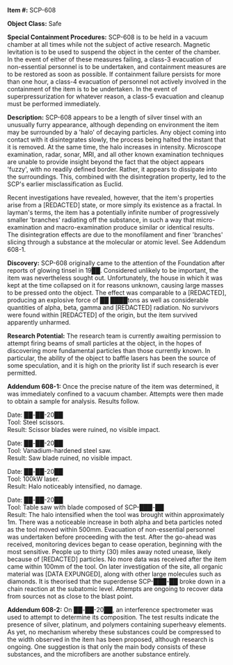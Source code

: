 **Item #:** SCP-608

**Object Class:** Safe

**Special Containment Procedures:** SCP-608 is to be held in a vacuum chamber at all times while not the subject of active research. Magnetic levitation is to be used to suspend the object in the center of the chamber. In the event of either of these measures failing, a class-3 evacuation of non-essential personnel is to be undertaken, and containment measures are to be restored as soon as possible. If containment failure persists for more than one hour, a class-4 evacuation of personnel not actively involved in the containment of the item is to be undertaken. In the event of superpressurization for whatever reason, a class-5 evacuation and cleanup must be performed immediately.

**Description:** SCP-608 appears to be a length of silver tinsel with an unusually furry appearance, although depending on environment the item may be surrounded by a 'halo' of decaying particles. Any object coming into contact with it disintegrates slowly, the process being halted the instant that it is removed. At the same time, the halo increases in intensity. Microscope examination, radar, sonar, MRI, and all other known examination techniques are unable to provide insight beyond the fact that the object appears 'fuzzy', with no readily defined border. Rather, it appears to dissipate into the surroundings. This, combined with the disintegration property, led to the SCP's earlier misclassification as Euclid.

Recent investigations have revealed, however, that the item's properties arise from a \[REDACTED\] state, or more simply its existence as a fractal. In layman's terms, the item has a potentially infinite number of progressively smaller 'branches' radiating off the substance, in such a way that micro-examination and macro-examination produce similar or identical results. The disintegration effects are due to the monofilament and finer 'branches' slicing through a substance at the molecular or atomic level. See Addendum 608-1.

**Discovery:** SCP-608 originally came to the attention of the Foundation after reports of glowing tinsel in 19██. Considered unlikely to be important, the item was nevertheless sought out. Unfortunately, the house in which it was kept at the time collapsed on it for reasons unknown, causing large masses to be pressed onto the object. The effect was comparable to a \[REDACTED\], producing an explosive force of ██ ████tons as well as considerable quantities of alpha, beta, gamma and \[REDACTED\] radiation. No survivors were found within \[REDACTED\] of the origin, but the item survived apparently unharmed.

**Research Potential:** The research team is currently awaiting permission to attempt firing beams of small particles at the object, in the hopes of discovering more fundamental particles than those currently known. In particular, the ability of the object to baffle lasers has been the source of some speculation, and it is high on the priority list if such research is ever permitted.

**Addendum 608-1:** Once the precise nature of the item was determined, it was immediately confined to a vacuum chamber. Attempts were then made to obtain a sample for analysis. Results follow.

Date: ██-██-20██  
Tool: Steel scissors.  
Result: Scissor blades were ruined, no visible impact.

Date: ██-██-20██  
Tool: Vanadium-hardened steel saw.  
Result: Saw blade ruined, no visible impact.

Date: ██-██-20██  
Tool: 100kW laser.  
Result: Halo noticeably intensified, no damage.

Date: ██-██-20██  
Tool: Table saw with blade composed of SCP-███-██  
Result: The halo intensified when the tool was brought within approximately 1m. There was a noticeable increase in both alpha and beta particles noted as the tool moved within 500mm. Evacuation of non-essential personnel was undertaken before proceeding with the test. After the go-ahead was received, monitoring devices began to cease operation, beginning with the most sensitive. People up to thirty (30) miles away noted unease, likely because of \[REDACTED\] particles. No more data was received after the item came within 100mm of the tool. On later investigation of the site, all organic material was \[DATA EXPUNGED\], along with other large molecules such as diamonds. It is theorised that the superdense SCP-███-██ broke down in a chain reaction at the subatomic level. Attempts are ongoing to recover data from sources not as close to the blast point.

**Addendum 608-2:** On ██-██-20██, an interference spectrometer was used to attempt to determine its composition. The test results indicate the presence of silver, platinum, and polymers containing superheavy elements. As yet, no mechanism whereby these substances could be compressed to the width observed in the item has been proposed, although research is ongoing. One suggestion is that only the main body consists of these substances, and the microfibers are another substance entirely.